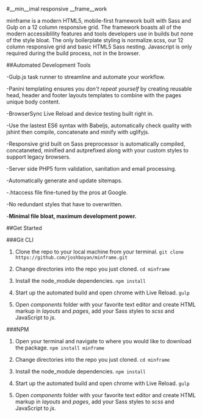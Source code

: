 #__min__imal responsive __frame__work

minframe is a modern HTML5, mobile-first framework built with Sass and Gulp on a 12 column responsive grid. The framework boasts all of the modern accessiblility features and tools developers use in builds but none of the style bloat. The only boilerplate styling is normalize.scss, our 12 column responsive grid and basic HTML5 Sass nesting. Javascript is only required during the build process, not in the browser. 

##Automated Development Tools

-Gulp.js task runner to streamline and automate your workflow.

-Panini templating ensures you _don't repeat yourself_ by creating reusable head, header and footer layouts templates to combine with the pages unique body content.

-BrowserSync Live Reload and device testing built right in.

-Use the lastest ES6 syntax with Babeljs, automatically check quality with jshint then compile, concatenate and minify with uglifyjs.

-Responsive grid built on Sass preprocessor is automatically compiled, concataneted, minified and autprefixed along with your custom styles to support legacy browsers.

-Server side PHP5 form validation, sanitation and email processing.

-Automatically generate and update sitemaps.

-.htaccess file fine-tuned by the pros at Google.

-No redundant styles that have to overwritten.

-__Minimal file bloat, maximum development power.__

##Get Started

###Git CLI
 1. Clone the repo to your local machine from your terminal.
 `git clone https://github.com/joshboyan/minframe.git`

 2. Change directories into the repo you just cloned.
 `cd minframe`

 3. Install the node_module dependencies.
 `npm install`

 4. Start up the automated build and open chrome with Live Reload.
 `gulp`

 5. Open _components_ folder with your favorite text editor and create HTML markup in _layouts_ and _pages_, add your Sass styles to _scss_ and JavaScript to _js_.

###NPM

 1. Open your terminal and navigate to where you would like to download the package.
 `npm install minframe`

 2. Change directories into the repo you just cloned.
 `cd minframe`

 3. Install the node_module dependencies.
 `npm install`

 4. Start up the automated build and open chrome with Live Reload.
 `gulp`

 5. Open _components_ folder with your favorite text editor and create HTML markup in _layouts_ and _pages_, add your Sass styles to _scss_ and JavaScript to _js_.






